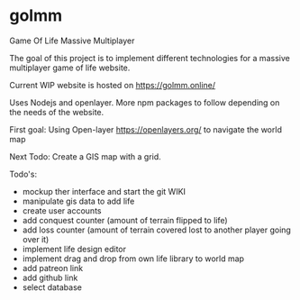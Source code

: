 # golmm
Game Of Life Massive Multiplayer

The goal of this project is to implement different technologies for a massive multiplayer game of life website.

Current WIP website is hosted on https://golmm.online/

Uses Nodejs and openlayer. More npm packages to follow depending on the needs of the website.

First goal:
Using Open-layer https://openlayers.org/ to navigate the world map

Next Todo:
Create a GIS map with a grid.

Todo's:
* mockup ther interface and start the git WIKI
* manipulate gis data to add life
* create user accounts
* add conquest counter (amount of terrain flipped to life)
* add loss counter (amount of terrain covered lost to another player going over it)
* implement life design editor
* implement drag and drop from own life library to world map
* add patreon link
* add github link
* select database
